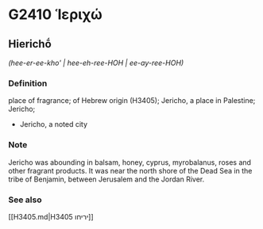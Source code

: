 # G2410 Ἱεριχώ

## Hierichṓ

_(hee-er-ee-kho' | hee-eh-ree-HOH | ee-ay-ree-HOH)_

### Definition

place of fragrance; of Hebrew origin (H3405); Jericho, a place in Palestine; Jericho; 

- Jericho, a noted city

### Note

Jericho was abounding in balsam, honey, cyprus, myrobalanus, roses and other fragrant products. It was near the north shore of the Dead Sea in the tribe of Benjamin, between Jerusalem and the Jordan River.

### See also

[[H3405.md|H3405 יריחו]]
